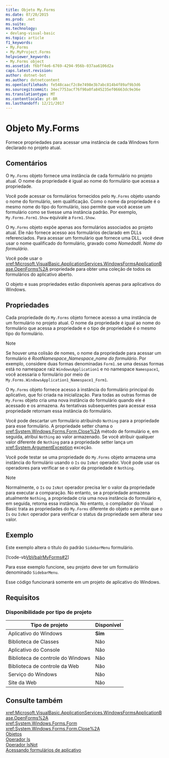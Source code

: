 ```yaml
---
title: Objeto My.Forms
ms.date: 07/20/2015
ms.prod: .net
ms.suite: 
ms.technology:
- devlang-visual-basic
ms.topic: article
f1_keywords:
- My.Forms
- My.MyProject.Forms
helpviewer_keywords:
- My.Forms object
ms.assetid: f6bff4e6-6769-4294-956b-037aa6106d2a
caps.latest.revision: 
author: dotnet-bot
ms.author: dotnetcontent
ms.openlocfilehash: fe548caacf2c8e7498e3b7abc814b4f89af9b3d6
ms.sourcegitcommit: 34ec7753acf76f90a0fa845235ef06663dc9e36e
ms.translationtype: MT
ms.contentlocale: pt-BR
ms.lasthandoff: 12/21/2017
---
```

# <a name="myforms-object"></a>Objeto My.Forms
Fornece propriedades para acessar uma instância de cada Windows form declarado no projeto atual.  
  
## <a name="remarks"></a>Comentários  
 O `My.Forms` objeto fornece uma instância de cada formulário no projeto atual. O nome da propriedade é igual ao nome do formulário que acessa a propriedade.   
  
 Você pode acessar os formulários fornecidos pelo `My.Forms` objeto usando o nome do formulário, sem qualificação. Como o nome da propriedade é o mesmo nome do tipo do formulário, isso permite que você acesse um formulário como se tivesse uma instância padrão. Por exemplo, `My.Forms.Form1.Show` equivale a `Form1.Show`.  
  
 O `My.Forms` objeto expõe apenas aos formulários associados ao projeto atual. Ele não fornece acesso aos formulários declarado em DLLs referenciados. Para acessar um formulário que fornece uma DLL, você deve usar o nome qualificado do formulário, gravado como *Nomedadll*. *Nome do formulário*.  
  
 Você pode usar o <xref:Microsoft.VisualBasic.ApplicationServices.WindowsFormsApplicationBase.OpenForms%2A> propriedade para obter uma coleção de todos os formulários do aplicativo aberto.  
  
 O objeto e suas propriedades estão disponíveis apenas para aplicativos do Windows.  
  
## <a name="properties"></a>Propriedades  
 Cada propriedade do `My.Forms` objeto fornece acesso a uma instância de um formulário no projeto atual. O nome da propriedade é igual ao nome do formulário que acessa a propriedade e o tipo de propriedade é o mesmo tipo do formulário.  
  
> [!NOTE]
>  Se houver uma colisão de nomes, o nome da propriedade para acessar um formulário é *RootNamespace*_*Namespace*\_*nome do formulário*. Por exemplo, considere duas formas denominadas `Form1.`se uma dessas formas está no namespace raiz `WindowsApplication1` e no namespace `Namespace1`, você acessaria o formulário por meio de `My.Forms.WindowsApplication1_Namespace1_Form1`.  
  
 O `My.Forms` objeto fornece acesso à instância do formulário principal do aplicativo, que foi criada na inicialização. Para todas as outras formas de `My.Forms` objeto cria uma nova instância do formulário quando ele é acessado e os armazena. As tentativas subsequentes para acessar essa propriedade retornam essa instância do formulário.  
  
 Você pode descartar um formulário atribuindo `Nothing` para a propriedade para esse formulário. A propriedade setter chama o <xref:System.Windows.Forms.Form.Close%2A> método de formulário e, em seguida, atribui `Nothing` ao valor armazenado. Se você atribuir qualquer valor diferente de `Nothing` para a propriedade setter lança um <xref:System.ArgumentException> exceção.  
  
 Você pode testar se uma propriedade do `My.Forms` objeto armazena uma instância do formulário usando o `Is` ou `IsNot` operador. Você pode usar os operadores para verificar se o valor da propriedade é `Nothing`.  
  
> [!NOTE]
>  Normalmente, o `Is` ou `IsNot` operador precisa ler o valor da propriedade para executar a comparação. No entanto, se a propriedade armazena atualmente `Nothing`, a propriedade cria uma nova instância do formulário e, em seguida, retorna essa instância. No entanto, o compilador do Visual Basic trata as propriedades do `My.Forms` diferente do objeto e permite que o `Is` ou `IsNot` operador para verificar o status da propriedade sem alterar seu valor.  
  
## <a name="example"></a>Exemplo  
 Este exemplo altera o título do padrão `SidebarMenu` formulário.  
  
 [!code-vb[VbVbalrMyForms#2](../../../visual-basic/language-reference/objects/codesnippet/VisualBasic/my-forms-object_1.vb)]  
  
 Para esse exemplo funcione, seu projeto deve ter um formulário denominado `SidebarMenu`.  
  
 Esse código funcionará somente em um projeto de aplicativo do Windows.  
  
## <a name="requirements"></a>Requisitos  
  
### <a name="availability-by-project-type"></a>Disponibilidade por tipo de projeto  
  
|Tipo de projeto|Disponível|  
|---|---|  
|Aplicativo do Windows|**Sim**|  
|Biblioteca de Classes|Não|  
|Aplicativo do Console|Não|  
|Biblioteca de controle do Windows|Não|  
|Biblioteca de controle da Web|Não|  
|Serviço do Windows|Não|  
|Site da Web|Não|  
  
## <a name="see-also"></a>Consulte também  
 <xref:Microsoft.VisualBasic.ApplicationServices.WindowsFormsApplicationBase.OpenForms%2A>  
 <xref:System.Windows.Forms.Form>  
 <xref:System.Windows.Forms.Form.Close%2A>  
 [Objetos](../../../visual-basic/language-reference/objects/index.md)  
 [Operador Is](../../../visual-basic/language-reference/operators/is-operator.md)  
 [Operador IsNot](../../../visual-basic/language-reference/operators/isnot-operator.md)  
 [Acessando formulários de aplicativo](../../../visual-basic/developing-apps/programming/accessing-application-forms.md)
